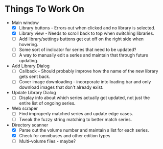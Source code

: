# Things To Work On

* Main window
  * [x] Library buttons - Errors out when clicked and no library is selected.
  * [x] Library view - Needs to scroll back to top when switching libraries.
  * [ ] Add library/settings buttons get cut off on the right side when hovering.
  * [ ] Some sort of indicator for series that need to be updated?
  * [ ] A way to manually edit a series and maintain that through future updating.

* Add Library Dialog
  * [ ] Callback - Should probably improve how the name of the new library gets sent back.
  * [ ] Cover image downloading - incorporate into loading bar and only download images that don't already exist.

* Update Library Dialog
  * [ ] Display info about which series actually got updated, not just the entire list of ongoing series.

* Web scraper
  * [ ] Find improperly matched series and update edge cases.
  * [ ] Tweak the fuzzy string matching to better match series.

* Directory scanner
  * [x] Parse out the volume number and maintain a list for each series.
  * [x] Check for omnibuses and other edition types
  * [ ] Multi-volume files - maybe?